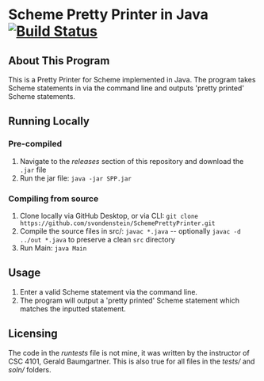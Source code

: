 Scheme Pretty Printer in Java [![Build Status](https://travis-ci.com/svondenstein/SchemePrettyPrinter.svg?branch=master)](https://travis-ci.com/svondenstein/SchemePrettyPrinter)
==================

## About This Program

This is a Pretty Printer for Scheme implemented in Java. The program takes Scheme statements in via the command line and outputs 'pretty printed' Scheme statements.

## Running Locally

### Pre-compiled

1. Navigate to the _releases_ section of this repository and download the `.jar` file
2. Run the jar file: `java -jar SPP.jar`

### Compiling from source

1. Clone locally via GitHub Desktop, or via CLI: 
`git clone https://github.com/svondenstein/SchemePrettyPrinter.git`
2. Compile the source files in src/: `javac *.java`
  -- optionally `javac -d ../out *.java` to preserve a clean `src` directory
3. Run Main: `java Main`
## Usage

1. Enter a valid Scheme statement via the command line.
2. The program will output a 'pretty printed' Scheme statement which matches the inputted statement.

## Licensing

The code in the _runtests_ file is not mine, it was written by the instructor of CSC 4101, Gerald Baumgartner. This is also true for all files in the _tests/_ and _soln/_ folders.
